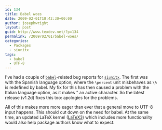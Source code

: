 ```yaml
---
id: 134
title: Babel woes
date: 2009-02-01T10:42:30+00:00
author: josephwright
layout: post
guid: http://www.texdev.net/?p=134
permalink: /2009/02/01/babel-woes/
categories:
  - Packages
  - siunitx
tags:
  - babel
  - UTF-8
---
```

I've had a couple of [`babel`](https://ctan.org/pkg/babel)-related bug reports for [`siunitx`](https://ctan.org/pkg/siunitx).  The first was with the Spanish language option, where the `\percent` unit misbehaves as `\%` is redefined by babel. My fix for this has then caused a problem with the Italian language option, as it makes " an active character. So the latest release (v1.2d) fixes this too: apologies for the problems.

All of this makes more more eager than ever that a general move to UTF-8 input happens. This should cut down on the need for babel. At the same time, an updated LaTeX kernel ([LaTeX3](https://www.latex-project.org/latex3.html)) which includes more functionality would also help package authors know what to expect.
